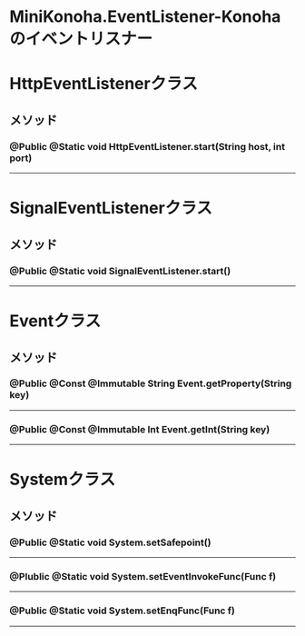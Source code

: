 MiniKonoha.EventListener-Konohaのイベントリスナー
====================

# HttpEventListenerクラス
## メソッド

### @Public @Static void HttpEventListener.start(String host, int port)

---

# SignalEventListenerクラス
## メソッド

### @Public @Static void SignalEventListener.start()

---

# Eventクラス
## メソッド

### @Public @Const @Immutable String Event.getProperty(String key)

---

### @Public @Const @Immutable Int Event.getInt(String key)

---

# Systemクラス
## メソッド

### @Public @Static void System.setSafepoint()

---

### @Plublic @Static void System.setEventInvokeFunc(Func f)

---

### @Public @Static void System.setEnqFunc(Func f)

---

